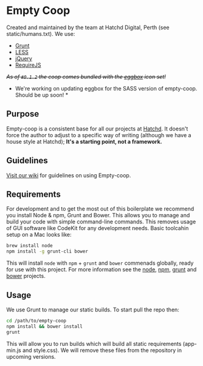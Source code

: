 # Empty Coop

Created and maintained by the team at Hatchd Digital, Perth
(see static/humans.txt). We use:

- [Grunt](http://gruntjs.com/)
- [LESS](http://lesscss.org/)
- [jQuery](http://jquery.com/)
- [RequireJS](http://requirejs.org/)

*~~As of `#0.1.2` the coop comes bundled with the
[eggbox](https://github.com/hatchddigital/eggbox) icon set!~~*

* We're working on updating eggbox for the SASS version of empty-coop.
Should be up soon! *

## Purpose

Empty-coop is a consistent base for all our projects at
[Hatchd](http://hatchd.com.au). It doesn't force the author to adjust to a
specific way of writing (although we have a house style at Hatchd); **It's a
starting point, not a framework.**

## Guidelines

[Visit our wiki](https://github.com/hatchddigital/empty-coop/wiki/) for
guidelines on using Empty-coop.

## Requirements

For development and to get the most out of this boilerplate we recommend
you install Node & npm, Grunt and Bower. This allows you to manage and
build your code with simple command-line commands. This removes usage of
GUI software like CodeKit for any development needs. Basic toolcahin setup
on a Mac looks like:

```sh
brew install node
npm install -g grunt-cli bower
```

This will install `node` with `npm` + `grunt` and `bower` commenads globally,
ready for use with this project. For more information see the
[node](http://nodejs.org/), [npm](http://npmjs.com.au),
[grunt](http://gruntjs.com/) and [bower](bower.io) projects.

## Usage

We use Grunt to manage our static builds. To start pull the repo then:

```sh
cd /path/to/empty-coop
npm install && bower install
grunt
```

This will allow you to run builds which will build all static requirements
(app-min.js and style.css). We will remove these files from the repository
in upcoming versions.
